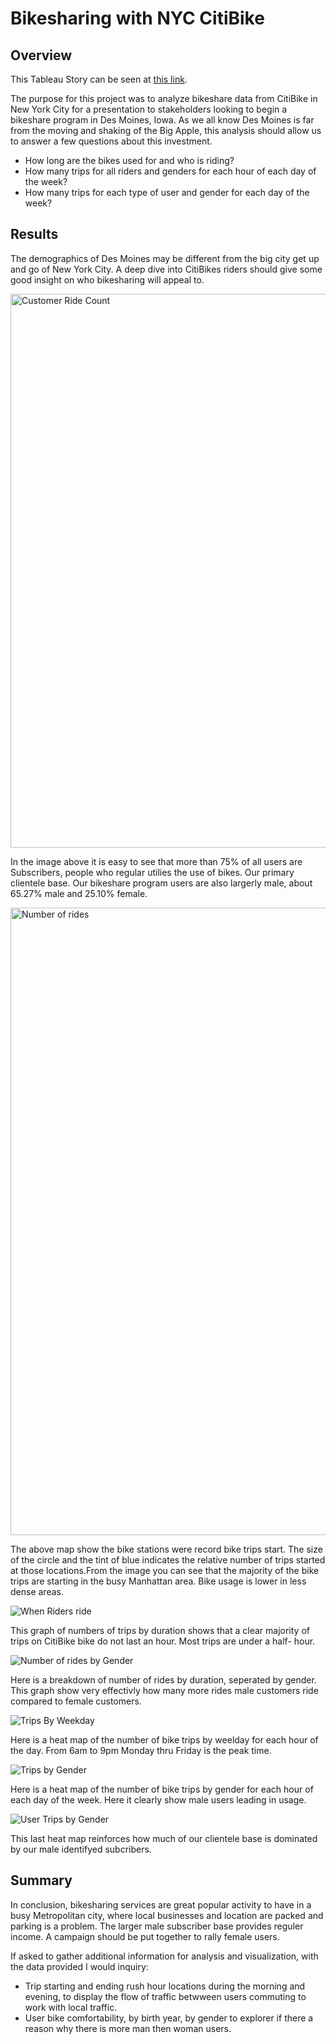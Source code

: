 # Bikesharing with NYC CitiBike


## Overview

This Tableau Story can be seen at [this link](https://public.tableau.com/views/BikeSharingChallenge_16639249528440/Story1?:language=en-US&:display_count=n&:origin=viz_share_link).

The purpose for this project was to analyze bikeshare data from CitiBike in New York City for a presentation to stakeholders looking to begin a bikeshare program in Des Moines, Iowa. As we all know Des Moines is far from the moving and shaking of the Big Apple, this analysis should allow us to answer a few questions about this investment.

  * How long are the bikes used for and who is riding?
  * How many trips for all riders and genders for each hour of each day of the week?
  * How many trips for each type of user and gender for each day of the week?


## Results

The demographics of Des Moines may be different from the big city get up and go of New York City. A deep dive into CitiBikes riders should give  some good insight on who bikesharing will appeal to.


<img width="886" alt="Customer Ride Count" src="https://user-images.githubusercontent.com/90155651/192065199-ea62600d-ca79-4020-b19e-b37272f0fc7f.png">


In the image above it is easy to see that more than 75% of all users are Subscribers, people who regular utilies the use of bikes. Our primary clientele base. Our bikeshare program users are also largerly male, about 65.27% male and 25.10% female.


<img width="1004" alt="Number of rides" src="https://user-images.githubusercontent.com/90155651/192069068-b8675c0a-d6d2-4115-8305-23383426c400.png">


The above map show the bike stations were record bike trips start. The size of the circle and the tint of blue indicates the relative number of trips started at those locations.From the image you can see that the majority of the bike trips are starting in the busy Manhattan area. Bike usage is lower in less dense areas.


![When Riders ride](https://user-images.githubusercontent.com/90155651/192071766-c9cbefcd-3e28-4107-af91-1cdd7f23415d.png)


This graph of numbers of trips by duration shows that a clear majority of trips on CitiBike bike do not last an hour. Most trips are under a half- hour.


![Number of rides by Gender](https://user-images.githubusercontent.com/90155651/192071890-a8b84811-4cfe-4265-83e7-94e3efe893d1.png)


Here is a breakdown of number of rides by duration, seperated by gender. This graph show very effectivly how many more rides male customers ride compared to female customers.


![Trips By Weekday](https://user-images.githubusercontent.com/90155651/192072895-1550d8ea-0454-4d63-935a-110d6ef678fd.png)


Here is a heat map of the number of bike trips by weelday for each hour of the day. From 6am to 9pm Monday thru Friday is the peak time.


![Trips by Gender](https://user-images.githubusercontent.com/90155651/192072994-539329f7-1fb3-4b75-8465-1be40731384f.png)


Here is a heat map of the number of bike trips by gender for each hour of each day of the week. Here it clearly show male users leading in usage.


![User Trips by Gender](https://user-images.githubusercontent.com/90155651/192073053-4401c3b6-339b-4036-b8ed-60c7f4ce8e1a.png)

This last heat map reinforces how much of our clientele base is dominated by our male identifyed subcribers.


## Summary

In conclusion, bikesharing services are great popular activity to have in a busy Metropolitan city, where local businesses and location are packed and parking is a problem. The larger male subscriber base provides reguler income. A campaign should be put together to rally female users.

If asked to gather additional information for analysis and visualization, with the data provided I would inquiry:

  * Trip starting and ending rush hour locations during the morning and evening, to display the flow of traffic betwween users commuting to work with local traffic.
  * User bike comfortability, by birth year, by gender to explorer if there a reason why there is more man then woman users. 



